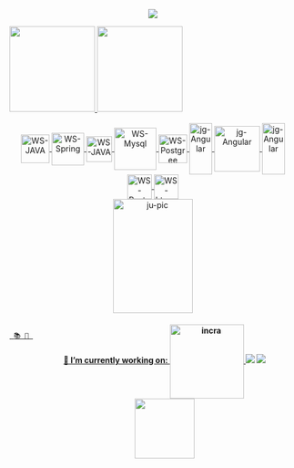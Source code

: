  <p align="center"> 
    <img src="https://readme-typing-svg.herokuapp.com?color=0000FF&lines=Hello,+i'm+a+Software+Developer!☕"(https://git.io/typing-svg)>
 </p> 
   
   
  <div style="display:flex"  align="center">
  <a href="https://github.com/wesley180320">
  <img height="150em" src="https://github-readme-stats.vercel.app/api?username=wesley180320&show_icons=true&theme=white&include_all_commits=true&count_private=true"/>
  <img height="150em"  src="https://github-readme-stats.vercel.app/api/top-langs/?username=wesley180320&layout=compact&langs_count=7&theme=white"/>  
 </div>
   
<div align="center">
<div style="display: inline_block"><br>
  <img alt="WS-JAVA" align="center" width="50"  src="https://cdn.jsdelivr.net/gh/devicons/devicon/icons/java/java-original-wordmark.svg" >
   <img alt="WS-Spring" align="center" width="57" src="https://cdn.jsdelivr.net/gh/devicons/devicon/icons/spring/spring-original-wordmark.svg">
 <img alt="WS-JAVA" align="center" width="45" src="https://cdn.jsdelivr.net/gh/devicons/devicon/icons/python/python-original-wordmark.svg">
     <img alt="WS-Mysql" align="center" width="74" src="https://cdn.jsdelivr.net/gh/devicons/devicon/icons/mysql/mysql-original-wordmark.svg">
     <img alt="WS-Postgree" align="center" width="50" src="https://cdn.jsdelivr.net/gh/devicons/devicon/icons/postgresql/postgresql-plain-wordmark.svg">
    <img alt="jg-Angular" align="center" height="90" width="40" src="https://cdn.jsdelivr.net/gh/devicons/devicon/icons/javascript/javascript-original.svg">
    <img alt="jg-Angular" align="center" height="80"  src="https://cdn.jsdelivr.net/gh/devicons/devicon/icons/groovy/groovy-original.svg" />
   <img alt="jg-Angular" align="center" height="90" width=40" src="https://cdn.jsdelivr.net/gh/devicons/devicon/icons/react/react-original-wordmark.svg" />
    <img alt="WS-Postgree" align="center" width="43" src="https://cdn.jsdelivr.net/gh/devicons/devicon/icons/css3/css3-plain-wordmark.svg">
      <img alt="WS-htmml5" align="center" width="43" src="https://cdn.jsdelivr.net/gh/devicons/devicon/icons/html5/html5-plain-wordmark.svg">
  
</div>
     <img align="center" alt="ju-pic" height="200" width="140px" src="https://gifs.eco.br/wp-content/uploads/2022/03/gifs-animados-de-pokemon-2.gif">
  <div style="display:flex">
 
 
<br/>
    
     📚 💼 
    
    
    

  <div style="display:flex"  align="center">
  <h4>🏢 I’m currently working on:
  <img alt="incra" align="center" width="130" src="https://br.linkedin.com/company/inovvati">
   <a href="https://www.instagram.com/_wesley.de.souza_/" target="_blank"><img src="https://img.shields.io/badge/-Instagram-%23E4405F?style=for-the-badge&logo=instagram&logoColor=white"         target="_blank"></a>
  <a href = "mailto:estevaoowesley@gmail.com"><img src="https://img.shields.io/badge/Gmail-D14836?style=for-the-badge&logo=gmail&logoColor=white" target="_blank"></a>
  <a href="https://www.linkedin.com/in/wesley-de-souza-4a0372157"><img src="https://img.shields.io/badge/LinkedIn-%230077B5.svg?&style=flat-square&logo=linkedin&logoColor=white" width="105" target="_blank"></a>  
  </h4>
  </div>
    
<div style="display:flex"> 
 
</div>
